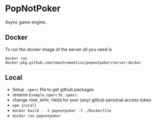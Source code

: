 PopNotPoker
==================
Async game engine.


Docker
------------------
To run the docker image of the server all you need is

`docker run  docker.pkg.github.com/newchromantics/popnotpoker/server:docker`

Local
-------------------
- Setup `.npmrc` file to get github packages
 - rename `Example.npmrc` to `.npmrc`. 
 - change `YOUR_AUTH_TOKEN` for your (any) github personal access token
- `npm install`
- `docker build . -t popnotpoker -f ./Dockerfile`
- `docker run popnotpoker`
